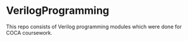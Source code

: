 # VerilogProgramming
This repo consists of Verilog programming modules which were done for COCA coursework. 
